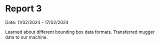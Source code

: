 # Report 3

Date: 11/02/2024 - 17/02/2024

Learned about different bounding box data formats. Transferred mugger data to our machine.